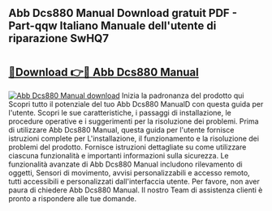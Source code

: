 ## Abb Dcs880 Manual Download gratuit PDF - Part-qqw Italiano Manuale dell'utente di riparazione SwHQ7

# <h2><a href="http://dff7rm.blite.top/?on=Abb+Dcs880+Manual">🔗Download 👉🔴 Abb Dcs880 Manual</a></h2>

[![Abb Dcs880 Manual download](https://i.imgur.com/lujVjoI.png)](http://dff7rm.blite.top/?on=Abb+Dcs880+Manual)
Inizia la padronanza del prodotto qui Scopri tutto il potenziale del tuo Abb Dcs880 ManualD con questa guida per l'utente. Scopri le sue caratteristiche, i passaggi di installazione, le procedure operative e i suggerimenti per la risoluzione dei problemi. Prima di utilizzare Abb Dcs880 Manual, questa guida per l'utente fornisce istruzioni complete per L'installazione, il funzionamento e la risoluzione dei problemi del prodotto. Fornisce istruzioni dettagliate su come utilizzare ciascuna funzionalità e importanti informazioni sulla sicurezza. Le funzionalità avanzate di Abb Dcs880 Manual includono rilevamento di oggetti, Sensori di movimento, avvisi personalizzabili e accesso remoto, tutti accessibili e personalizzati dall'interfaccia utente. Per favore, non aver paura di chiedere Abb Dcs880 Manual. Il nostro Team di assistenza clienti è pronto a rispondere alle tue domande.

